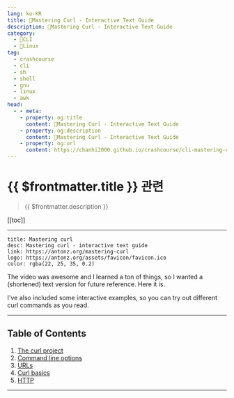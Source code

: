 ```yaml
---
lang: ko-KR
title: 🐚Mastering Curl - Interactive Text Guide
description: 🐚Mastering Curl - Interactive Text Guide
category: 
  - 🐚CLI
  - 🐧Linux
tag: 
  - crashcourse
  - cli
  - sh
  - shell
  - gnu
  - linux
  - awk
head:
  - - meta:
    - property: og:title
      content: 🐚Mastering Curl - Interactive Text Guide
    - property: og:description
      content: 🐚Mastering Curl - Interactive Text Guide
    - property: og:url
      content: https://chanhi2000.github.io/crashcourse/cli-mastering-curl-interactive-text-guide.html
---
```


# {{ $frontmatter.title }} 관련

> {{ $frontmatter.description }}

[[toc]]

---

```component VPCard
title: Mastering curl 
desc: Mastering curl - interactive text guide
link: https://antonz.org/mastering-curl
logo: https://antonz.org/assets/favicon/favicon.ico
color: rgba(22, 25, 35, 0.2)
```

<!-- https://https://antonz.org/mastering-curl -->

<VidStack src="youtube/V5vZWHP-RqU" />

The video was awesome and I learned a ton of things, so I wanted a (shortened) text version for future reference. Here it is.

I've also included some interactive examples, so you can try out different curl commands as you read.

---

## Table of Contents

1. [The curl project](01-the-curl-project.md)
2. [Command line options](02-command-line-options.md)
3. [URLs](03-urls.md)
4. [Curl basics](04-curl-basics.md)
5. [HTTP](05-http.md)

---

<TagLinks />